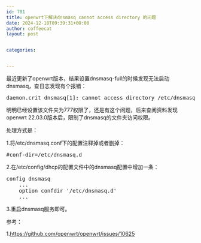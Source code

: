 ```yaml
---
id: 781
title: openwrt下解决dnsmasq cannot access directory 的问题
date: 2024-12-18T09:39:31+00:00
author: coffeecat
layout: post


categories:


---
```

最近更新了openwrt版本，结果设置dnsmasq-full的时候发现无法启动dnsmasq，查日志发现有个报错：
<pre lang="bash" line="0"  colla="+">
daemon.crit dnsmasq[1]: cannot access directory /etc/dnsmasq.d: No such file or directory
</pre>
明明已经设置该文件夹为777权限了，还是有这个问题，后来查阅资料发现openwrt 22.03.0版本后，限制了dnsmasq的文件夹访问权限。

处理方式是：

1.将/etc/dnsmasq.conf下的配置注释掉或者删掉：
<pre lang="bash" line="0"  colla="+">
#conf-dir=/etc/dnsmasq.d
</pre>
2.在/etc/config/dhcp的配置文件中的dnsmasq配置中增加一条：

<pre lang="bash" line="0"  colla="+">
config dnsmasq
	...
 	option confdir '/etc/dnsmasq.d'
	...
</pre>
3.重启dnsmasq服务即可。


参考：

1.https://github.com/openwrt/openwrt/issues/10625
